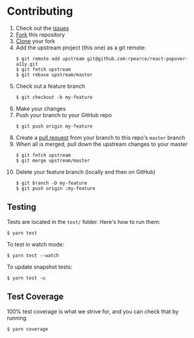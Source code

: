 # Contributing

1. Check out the [issues](https://github.com/rpearce/react-popover-a11y/issues)
1. [Fork](https://guides.github.com/activities/forking/) this repository
1. [Clone](https://help.github.com/articles/cloning-a-repository/) your fork
1. Add the upstream project (this one) as a git remote:
    ```
    $ git remote add upstream git@github.com:rpearce/react-popover-a11y.git
    $ git fetch upstream
    $ git rebase upstream/master
    ```
1. Check out a feature branch
    ```
    $ git checkout -b my-feature
    ```
1. Make your changes
1. Push your branch to your GitHub repo
    ```
    $ git push origin my-feature
    ```
1. Create a [pull request](https://help.github.com/articles/about-pull-requests/)
   from your branch to this repo's `master` branch
1. When all is merged, pull down the upstream changes to your master
    ```
    $ git fetch upstream
    $ git merge upstream/master
    ```
1. Delete your feature branch (locally and then on GitHub)
    ```
    $ git branch -D my-feature
    $ git push origin :my-feature
    ```

## Testing
Tests are located in the `test/` folder. Here's how to run them:

```
$ yarn test
```

To test in watch mode:

```
$ yarn test --watch
```

To update snapshot tests:

```
$ yarn test -u
```

## Test Coverage
100% test coverage is what we strive for, and you can check that by running

```
$ yarn coverage
```
